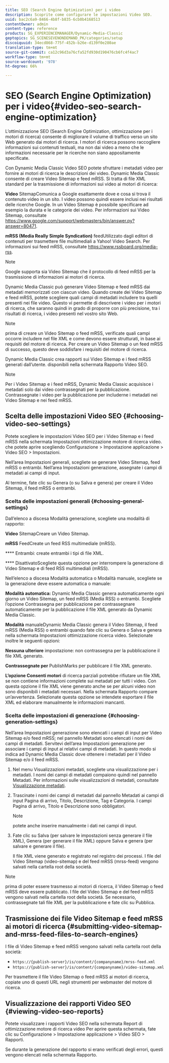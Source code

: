 ```yaml
---
title: SEO (Search Engine Optimization) per i video
description: Scoprite come configurare le impostazioni Video SEO.
uuid: bac2c6a9-8466-4b8f-b835-6cb0b4168513
contentOwner: admin
content-type: reference
products: SG_EXPERIENCEMANAGER/Dynamic-Media-Classic
geptopics: SG_SCENESEVENONDEMAND_PK/categories/setup
discoiquuid: 34ecd868-775f-452b-b26e-d139f0e280ae
translation-type: tm+mt
source-git-commit: ca12c96d3a76cfa52fd930d190476cb6fc4f4ac7
workflow-type: tm+mt
source-wordcount: '978'
ht-degree: 66%

---
```



# SEO (Search Engine Optimization) per i video{#video-seo-search-engine-optimization}

L’ottimizzazione SEO (Search Engine Optimization, ottimizzazione per i motori di ricerca) consente di migliorare il volume di traffico verso un sito Web generato dai motori di ricerca. I motori di ricerca possono raccogliere informazioni sui contenuti testuali, ma non dai video a meno che le informazioni necessarie per le ricerche non siano appositamente specificate.

Con Dynamic Media Classic Video SEO potete sfruttare i metadati video per fornire ai motori di ricerca le descrizioni dei video. Dynamic Media Classic consente di creare Video Sitemap e feed mRSS. Si tratta di file XML standard per la trasmissione di informazioni sui video ai motori di ricerca:

**Video** SitemapComunica a Google esattamente dove e cosa si trova il contenuto video in un sito. I video possono quindi essere inclusi nei risultati delle ricerche Google. In un Video Sitemap è possibile specificare ad esempio la durata e le categorie dei video. Per informazioni sui Video Sitemap, consultate https://www.google.com/support/webmasters/bin/answer.py?answer=80471.

**mRSS (Media Really Simple Syndication)** feedUtilizzato dagli editori di contenuti per trasmettere file multimediali a Yahoo! Video Search. Per informazioni sui feed mRSS, consultate https://www.rssboard.org/media-rss.

>[!NOTE]
>
>Google supporta sia Video Sitemap che il protocollo di feed mRSS per la trasmissione di informazioni ai motori di ricerca.

Dynamic Media Classic può generare Video Sitemap e feed mRSS dai metadati memorizzati con ciascun video. Quando create dei Video Sitemap e feed mRSS, potete scegliere quali campi di metadati includere tra quelli presenti nei file video. Questo vi permette di descrivere i video per i motori di ricerca, che saranno quindi in grado di proporre con più precisione, tra i risultati di ricerca, i video presenti nel vostro sito Web.

>[!NOTE]
>
>prima di creare un Video Sitemap o feed mRSS, verificate quali campi occorre includere nel file XML e come devono essere strutturati, in base ai requisiti del motore di ricerca. Per creare un Video Sitemap o un feed mRSS di successo, questo deve soddisfare i requisiti del motore di ricerca.

Dynamic Media Classic crea rapporti sui Video Sitemap e i feed mRSS generati dall’utente. disponibili nella schermata Rapporto Video SEO.

>[!NOTE]
>
>Per i Video Sitemap e i feed mRSS, Dynamic Media Classic acquisisce i metadati solo dai video contrassegnati per la pubblicazione. Contrassegnate i video per la pubblicazione per includerne i metadati nei Video Sitemap e nei feed mRSS.

## Scelta delle impostazioni Video SEO {#choosing-video-seo-settings}

Potete scegliere le impostazioni Video SEO per i Video Sitemap e i feed mRSS nella schermata Impostazioni ottimizzazione motore di ricerca video. che potete aprire scegliendo Configurazione > Impostazione applicazione > Video SEO > Impostazioni.

Nell’area Impostazioni generali, scegliete se generare Video Sitemap, feed mRSS o entrambi. Nell’area Impostazioni generazione, assegnate i campi di metadati ai campi di input.

Al termine, fate clic su Genera (o su Salva e genera) per creare il Video Sitemap, il feed mRSS o entrambi.

### Scelta delle impostazioni generali  {#choosing-general-settings}

Dall’elenco a discesa Modalità generazione, scegliete una modalità di rapporto:

**Video** SitemapCreare un Video Sitemap.

**mRSS** FeedCreate un feed RSS multimediale (mRSS).

**** Entrambi: create entrambi i tipi di file XML.

**** DisattivatoScegliete questa opzione per interrompere la generazione di Video Sitemap e di feed RSS multimediali (mRSS).

Nell’elenco a discesa Modalità automatica o Modalità manuale, scegliete se la generazione deve essere automatica o manuale:

**Modalità automatica:** Dynamic Media Classic genera automaticamente ogni giorno un Video Sitemap, un feed mRSS (Media RSS) o entrambi. Scegliete l’opzione Contrassegna per pubblicazione per contrassegnare automaticamente per la pubblicazione il file XML generato da Dynamic Media Classic.

**Modalità** manualeDynamic Media Classic genera il Video Sitemap, il feed mRSS (Media RSS) o entrambi quando fate clic su Genera o Salva e genera nella schermata Impostazioni ottimizzazione ricerca video. Selezionate inoltre le seguenti opzioni:

**Nessuna ulteriore** impostazione: non contrassegna per la pubblicazione il file XML generato.

**Contrassegnate per** PublishMarks per pubblicare il file XML generato.

**L’opzione Consenti motori** di ricerca parziali potrebbe rifiutare un file XML se non contiene informazioni complete sui metadati per tutti i video. Con questa opzione il file XML viene generato anche se per alcuni video non sono disponibili i metadati necessari. Nella schermata Rapporto compare un’avvertenza. Selezionate questa opzione se intendete esportare il file XML ed elaborare manualmente le informazioni mancanti.

### Scelta delle impostazioni di generazione  {#choosing-generation-settings}

Nell’area Impostazioni generazione sono elencati i campi di input per Video Sitemap e/o feed mRSS; nel pannello Metadati sono elencati i nomi dei campi di metadati. Servitevi dell’area Impostazioni generazione per associare i campi di input ai relativi campi di metadati. In questo modo si indica ad Dynamic Media Classic dove ottenere i metadati per il Video Sitemap e/o il feed mRSS.

1. Nel menu Visualizzazioni metadati, scegliete una visualizzazione per i metadati. I nomi dei campi di metadati compaiono quindi nel pannello Metadati. Per informazioni sulle visualizzazioni di metadati, consultate [Visualizzazione metadati](application-setup.md#metadata_views).
1. Trascinate i nomi dei campi di metadati dal pannello Metadati ai campi di input Pagina di arrivo, Titolo, Descrizione, Tag e Categoria. I campi Pagina di arrivo, Titolo e Descrizione sono obbligatori.

   >[!NOTE]
   >
   >potete anche inserire manualmente i dati nei campi di input.

1. Fate clic su Salva (per salvare le impostazioni senza generare il file XML), Genera (per generare il file XML) oppure Salva e genera (per salvare e generare il file).

   Il file XML viene generato e registrato nel registro dei processi. I file del Video Sitemap (video-sitemap) e del feed mRSS (mrss-feed) vengono salvati nella cartella root della società.

>[!NOTE]
>
>prima di poter essere trasmesso ai motori di ricerca, il Video Sitemap o feed mRSS deve essere pubblicato. I file del Video Sitemap e del feed mRSS vengono salvati nella cartella root della società. Se necessario, contrassegnate tali file XML per la pubblicazione e fate clic su Pubblica.

## Trasmissione dei file Video Sitemap e feed mRSS ai motori di ricerca  {#submitting-video-sitemap-and-mrss-feed-files-to-search-engines}

I file di Video Sitemap e feed mRSS vengono salvati nella cartella root della società:

* `https://{publish-server}/is/content/{companyname}/mrss-feed.xml`
* `https://{publish-server}/is/content/{companyname}/video-sitemap.xml`

Per trasmettere il file Video Sitemap o feed mRSS ai motori di ricerca, copiate uno di questi URL negli strumenti per webmaster del motore di ricerca.

## Visualizzazione dei rapporti Video SEO  {#viewing-video-seo-reports}

Potete visualizzare i rapporti Video SEO nella schermata Report di ottimizzazione motore di ricerca video Per aprire questa schermata, fate clic su Configurazione > Impostazione applicazione > Video SEO > Rapporti.

Se durante la generazione del rapporto si erano verificati degli errori, questi vengono elencati nella schermata Rapporto.
